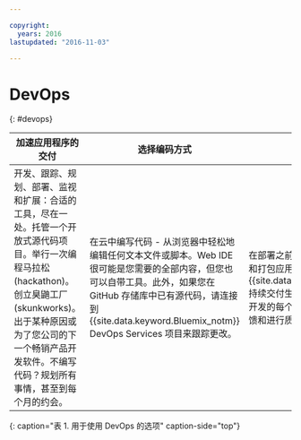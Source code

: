 ```yaml
---

copyright:
  years: 2016
lastupdated: "2016-11-03"

---
```


# DevOps
{: #devops}

加速应用程序的交付 | 选择编码方式 | 放心部署
---- | ---- | ----
开发、跟踪、规划、部署、监视和扩展：合适的工具，尽在一处。托管一个开放式源代码项目。举行一次编程马拉松 (hackathon)。创立臭鼬工厂 (skunkworks)。出于某种原因或为了您公司的下一个畅销产品开发软件。不编写代码？规划所有事情，甚至到每个月的约会。 | 在云中编写代码 - 从浏览器中轻松地编辑任何文本文件或脚本。Web IDE 很可能是您需要的全部内容，但您也可以自带工具。此外，如果您在 GitHub 存储库中已有源代码，请连接到 {{site.data.keyword.Bluemix_notm}} DevOps Services 项目来跟踪更改。 | 在部署之前构建、扫描、测试、集成和打包应用程序，管理向 {{site.data.keyword.Bluemix_notm}} 持续交付生产代码的过程，并确保在开发的每个阶段都能快速获取用户反馈和进行质量度量。
{: caption="表 1. 用于使用 DevOps 的选项" caption-side="top"}
